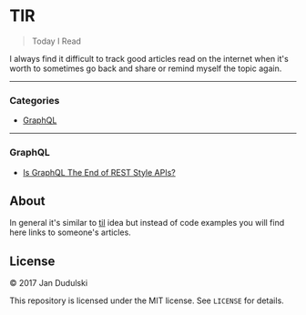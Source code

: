 # TIR

> Today I Read

I always find it difficult to track good articles read on the internet when
it's worth to sometimes go back and share or remind myself the topic again.

---

### Categories

* [GraphQL](#graphql)

---

### GraphQL

- [Is GraphQL The End of REST Style APIs?](graphql/is-graphql-the-end-of-rest-style-apis.md)

## About

In general it's similar to [til](https://github.com/jandudulski/til) idea but instead of code examples you will find here links to someone's articles.

## License

&copy; 2017 Jan Dudulski

This repository is licensed under the MIT license. See `LICENSE` for details.
